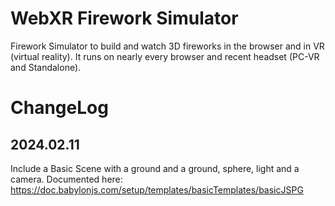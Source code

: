 # WebXR Firework Simulator
Firework Simulator to build and watch 3D fireworks in the browser and in VR (virtual reality). It runs on nearly every browser and recent headset (PC-VR and Standalone).

# ChangeLog
## 2024.02.11
Include a Basic Scene with a ground and a ground, sphere, light and a camera. Documented here: 
https://doc.babylonjs.com/setup/templates/basicTemplates/basicJSPG